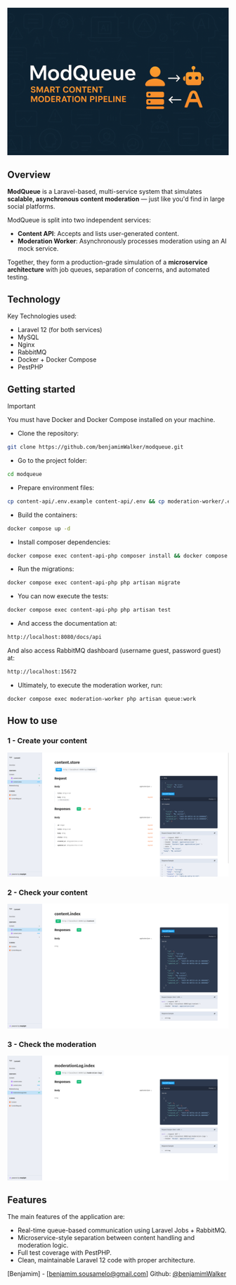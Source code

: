 
![Project logo](https://raw.githubusercontent.com/benjamimWalker/modqueue/master/assets/modqueue.png)

## Overview

**ModQueue** is a Laravel-based, multi-service system that simulates **scalable, asynchronous content moderation** — just like you'd find in large social platforms.

ModQueue is split into two independent services:

- **Content API**: Accepts and lists user-generated content.
- **Moderation Worker**: Asynchronously processes moderation using an AI mock service.

Together, they form a production-grade simulation of a **microservice architecture** with job queues, separation of concerns, and automated testing.

## Technology

Key Technologies used:

* Laravel 12 (for both services)
* MySQL
* Nginx
* RabbitMQ
* Docker + Docker Compose
* PestPHP

## Getting started

> [!IMPORTANT]  
> You must have Docker and Docker Compose installed on your machine.

* Clone the repository:
```sh
git clone https://github.com/benjamimWalker/modqueue.git
```

* Go to the project folder:
```sh
cd modqueue
```

* Prepare environment files:
```sh
cp content-api/.env.example content-api/.env && cp moderation-worker/.env.example moderation-worker/.env
```

* Build the containers:
```sh
docker compose up -d
```

* Install composer dependencies:
```sh
docker compose exec content-api-php composer install && docker compose exec moderation-worker composer install
```

* Run the migrations:
```sh
docker compose exec content-api-php php artisan migrate
```

* You can now execute the tests:
```sh
docker compose exec content-api-php php artisan test
```

* And access the documentation at:
```sh
http://localhost:8080/docs/api
```

And also access RabbitMQ dashboard (username guest, password guest) at:
```sh
http://localhost:15672
```

* Ultimately, to execute the moderation worker, run:
```sh
docker compose exec moderation-worker php artisan queue:work
```

## How to use

### 1 - Create your content

![Content creation image](https://raw.githubusercontent.com/benjamimWalker/modqueue/master/assets/create_content.png)

### 2 - Check your content

![Content fetching image](https://raw.githubusercontent.com/benjamimWalker/modqueue/master/assets/list_contents.png)

### 3 - Check the moderation 

![Content fetching image](https://raw.githubusercontent.com/benjamimWalker/modqueue/master/assets/list_moderation_logs.png)



## Features

The main features of the application are:
- Real-time queue-based communication using Laravel Jobs + RabbitMQ.
- Microservice-style separation between content handling and moderation logic.
- Full test coverage with PestPHP.
- Clean, maintainable Laravel 12 code with proper architecture.

[Benjamim] - [benjamim.sousamelo@gmail.com]
Github: [@benjamimWalker](https://github.com/benjamimWalker)